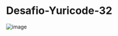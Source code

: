 # Desafio-Yuricode-32

![image](https://user-images.githubusercontent.com/94256298/206342686-af92f2e8-56bb-4971-a0c9-69c11975f7a2.png)
